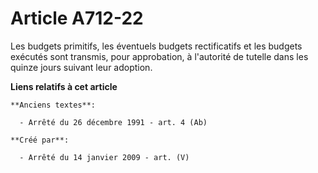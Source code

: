 # Article A712-22

Les budgets primitifs, les éventuels budgets rectificatifs et les budgets exécutés sont transmis, pour approbation, à
l'autorité de tutelle dans les quinze jours suivant leur adoption.

**Liens relatifs à cet article**

	**Anciens textes**:

	  - Arrêté du 26 décembre 1991 - art. 4 (Ab)

	**Créé par**:

	  - Arrêté du 14 janvier 2009 - art. (V)
